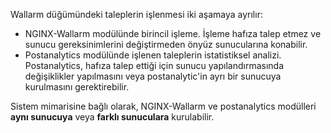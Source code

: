 Wallarm düğümündeki taleplerin işlenmesi iki aşamaya ayrılır:

* NGINX-Wallarm modülünde birincil işleme. İşleme hafıza talep etmez ve sunucu gereksinimlerini değiştirmeden önyüz sunucularına konabilir.
* Postanalytics modülünde işlenen taleplerin istatistiksel analizi. Postanalytics, hafıza talep ettiği için sunucu yapılandırmasında değişiklikler yapılmasını veya postanalytic'in ayrı bir sunucuya kurulmasını gerektirebilir.

Sistem mimarisine bağlı olarak, NGINX-Wallarm ve postanalytics modülleri **aynı sunucuya** veya **farklı sunuculara** kurulabilir.
